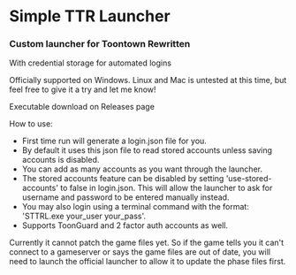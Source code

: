 # Simple TTR Launcher
### Custom launcher for Toontown Rewritten

With credential storage for automated logins

Officially supported on Windows. Linux and Mac is untested at this time, but feel free to give it a try and let me know!

Executable download on Releases page

How to use:
- First time run will generate a login.json file for you.
- By default it uses this json file to read stored accounts unless saving accounts is disabled.
- You can add as many accounts as you want through the launcher.
- The stored accounts feature can be disabled by setting 'use-stored-accounts' to false in login.json. This will allow the launcher to ask for username and password to be entered manually instead.
- You may also login using a terminal command with the format: 'STTRL.exe your_user your_pass'.
- Supports ToonGuard and 2 factor auth accounts as well.

Currently it cannot patch the game files yet. So if the game tells you it can't connect to a gameserver or says the 
game files are out of date, you will need to launch the official launcher to allow it to update the phase files first.

